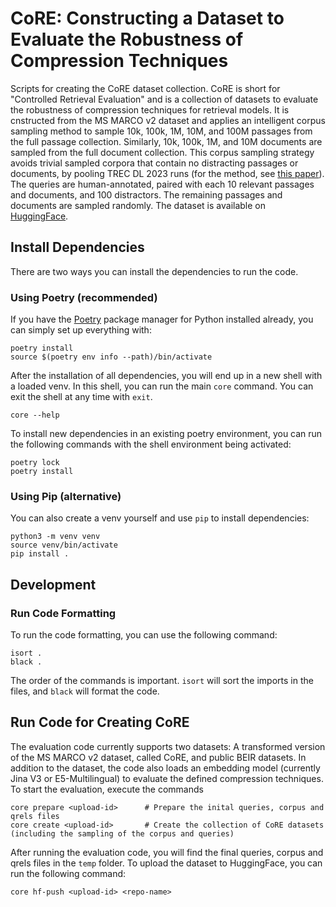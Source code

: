 # CoRE: Constructing a Dataset to Evaluate the Robustness of Compression Techniques

Scripts for creating the CoRE dataset collection. CoRE is short for "Controlled Retrieval Evaluation" and is a collection of datasets to evaluate the robustness of compression techniques for retrieval models. It is cnstructed from the MS MARCO v2 dataset and applies an intelligent corpus sampling method to sample 10k, 100k, 1M, 10M, and 100M passages from the full passage collection. Similarly, 10k, 100k, 1M, and 10M documents are sampled from the full document collection. This corpus sampling strategy avoids trivial sampled corpora that contain no distracting passages or documents, by pooling TREC DL 2023 runs (for the method, see [this paper](https://doi.org/10.1007/978-3-031-88708-6_29)). The queries are human-annotated, paired with each 10 relevant passages and documents, and 100 distractors. The remaining passages and documents are sampled randomly. The dataset is available on [HuggingFace](https://huggingface.co/datasets/anonymousaccount/core).

## Install Dependencies

There are two ways you can install the dependencies to run the code.

### Using Poetry (recommended)

If you have the [Poetry](https://python-poetry.org/) package manager for Python installed already, you can simply set up everything with:

```console
poetry install
source $(poetry env info --path)/bin/activate
```

After the installation of all dependencies, you will end up in a new shell with a loaded venv. In this shell, you can run the main `core` command. You can exit the shell at any time with `exit`.

```console
core --help
```

To install new dependencies in an existing poetry environment, you can run the following commands with the shell environment being activated:

```console
poetry lock
poetry install
```

### Using Pip (alternative)

You can also create a venv yourself and use `pip` to install dependencies:

```console
python3 -m venv venv
source venv/bin/activate
pip install .
```

## Development

### Run Code Formatting

To run the code formatting, you can use the following command:

```console
isort .
black .
```

The order of the commands is important. `isort` will sort the imports in the files, and `black` will format the code.

## Run Code for Creating CoRE

The evaluation code currently supports two datasets: A transformed version of the MS MARCO v2 dataset, called CoRE, and public BEIR datasets.
In addition to the dataset, the code also loads an embedding model (currently Jina V3 or E5-Multilingual) to evaluate the defined compression techniques.
To start the evaluation, execute the commands

```console
core prepare <upload-id>      # Prepare the inital queries, corpus and qrels files
core create <upload-id>       # Create the collection of CoRE datasets (including the sampling of the corpus and queries)
```

After running the evaluation code, you will find the final queries, corpus and qrels files in the `temp` folder. To upload the dataset to HuggingFace, you can run the following command:

```console
core hf-push <upload-id> <repo-name>
```
